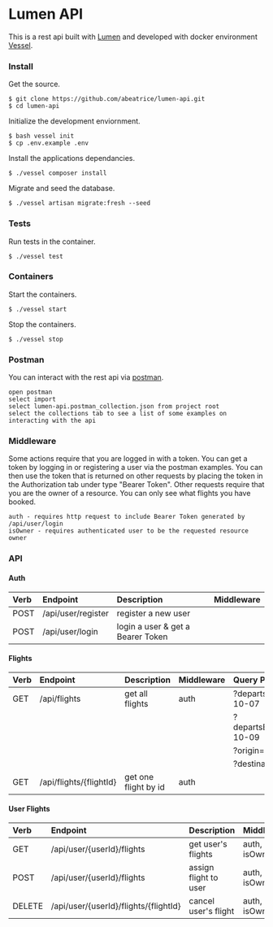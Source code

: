 # Lumen API

This is a rest api built with [Lumen](https://lumen.laravel.com/) and developed with docker environment [Vessel](https://vessel.shippingdocker.com/).

### Install

Get the source.

```
$ git clone https://github.com/abeatrice/lumen-api.git
$ cd lumen-api
```

Initialize the development enviornment.

```
$ bash vessel init 
$ cp .env.example .env
```

Install the applications dependancies.

```
$ ./vessel composer install
```

Migrate and seed the database.

```
$ ./vessel artisan migrate:fresh --seed
```

### Tests

Run tests in the container.

```
$ ./vessel test
```

### Containers

Start the containers.

```
$ ./vessel start
```

Stop the containers.

```
$ ./vessel stop
```

### Postman

You can interact with the rest api via [postman](https://www.getpostman.com/downloads/).

```
open postman
select import
select lumen-api.postman_collection.json from project root
select the collections tab to see a list of some examples on interacting with the api
```

### Middleware

Some actions require that you are logged in with a token. You can get a token by logging in or registering a user via the postman examples. You can then use the token that is returned on other requests by placing the token in the Authorization tab under type "Bearer Token". Other requests require that you are the owner of a resource. You can only see what flights you have booked.

```
auth - requires http request to include Bearer Token generated by /api/user/login
isOwner - requires authenticated user to be the requested resource owner
```

### API

#### Auth

| Verb      | Endpoint                              | Description                       | Middleware    |
|:--------- |:------------------------------------- |:--------------------------------- |:------------- |
| POST      | /api/user/register                    | register a new user               |               |
| POST      | /api/user/login                       | login a user & get a Bearer Token |               |

#### Flights

| Verb      | Endpoint                              | Description                       | Middleware    | Query Parameters          |
|:--------- |:------------------------------------- |:--------------------------------- |:------------- |:--------------------------|
| GET       | /api/flights                          | get all flights                   | auth          | ?departsAfter=2019-10-07  |
|           |                                       |                                   |               | ?departsBefore=2019-10-09 |
|           |                                       |                                   |               | ?origin=BUR               |
|           |                                       |                                   |               | ?destination=SEA          |
| GET       | /api/flights/{flightId}               | get one flight by id              | auth          |                           |

#### User Flights

| Verb      | Endpoint                              | Description                       | Middleware    |
|:--------- |:------------------------------------- |:--------------------------------- |:------------- |
| GET       | /api/user/{userId}/flights            | get user's flights                | auth, isOwner |
| POST      | /api/user/{userId}/flights            | assign flight to user             | auth, isOwner |
| DELETE    | /api/user/{userId}/flights/{flightId} | cancel user's flight              | auth, isOwner |
